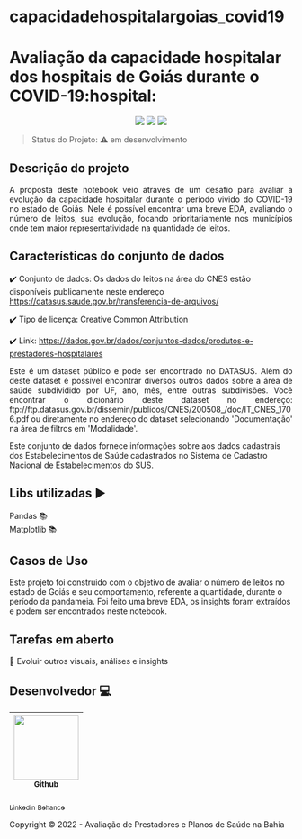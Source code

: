 # capacidadehospitalargoias_covid19

<h1>Avaliação da capacidade hospitalar dos hospitais de Goiás durante o COVID-19:hospital:</h1>

<p align="center">
  <img src="https://img.shields.io/badge/python-3670A0?style=for-the-badge&logo=python&logoColor=ffdd54"/>
  <img src="https://img.shields.io/badge/Matplotlib-%23ffffff.svg?style=for-the-badge&logo=Matplotlib&logoColor=black"/>
  <img src="https://img.shields.io/badge/pandas-%23150458.svg?style=for-the-badge&logo=pandas&logoColor=white"/>
</p>

> Status do Projeto: :warning: em desenvolvimento


## Descrição do projeto 

<p align="justify">
  A proposta deste notebook veio através de um desafio para avaliar a evolução da capacidade hospitalar durante o período vivido do COVID-19 no estado de Goiás.
  Nele é possível encontrar uma breve EDA, avaliando o número de leitos, sua evolução, focando prioritariamente nos municípios onde tem maior representatividade na quantidade de leitos.
</p>

## Características do conjunto de dados

:heavy_check_mark: Conjunto de dados: Os dados do leitos na área do CNES estão disponíveis publicamente neste endereço 
https://datasus.saude.gov.br/transferencia-de-arquivos/ 

:heavy_check_mark: Tipo de licença: Creative Common Attribution  

:heavy_check_mark: Link: https://dados.gov.br/dados/conjuntos-dados/produtos-e-prestadores-hospitalares 

<p align="justify">
Este é um dataset público e pode ser encontrado no DATASUS. Além do deste dataset é possível encontrar diversos outros dados sobre a área de saúde subdividido por UF, ano, mês, entre outras subdivisões.
Você encontrar o dicionário deste dataset no endereço: ftp://ftp.datasus.gov.br/dissemin/publicos/CNES/200508_/doc/IT_CNES_1706.pdf ou diretamente no endereço do dataset selecionando 'Documentação' na área de filtros em 'Modalidade'.

Este conjunto de dados fornece informações sobre aos dados cadastrais dos Estabelecimentos de Saúde cadastrados no Sistema de Cadastro Nacional de Estabelecimentos do SUS.

</p>  

## Libs utilizadas :arrow_forward:

Pandas :books:  
Matplotlib :books:  

## Casos de Uso

Este projeto foi construido com o objetivo de avaliar o número de leitos no estado de Goiás e seu comportamento, referente a quantidade, durante o período da pandameia. Foi feito uma breve EDA, os insights foram extraídos e podem ser encontrados neste notebook.

## Tarefas em aberto

:memo: Evoluir outros visuais, análises e insights 

## Desenvolvedor :computer:

| [<img src="https://avatars.githubusercontent.com/u/67239257?v=4" width=115><br><sub>Github</sub>](https://github.com/douglassodre) |
| :---: |
[<sub>Linkedin</sub>](https://www.linkedin.com/in/douglassodre)
[<sub>Behance</sub>](https://www.behance.net/douglasssodre)

Copyright :copyright: 2022 - Avaliação de Prestadores e Planos de Saúde na Bahia
